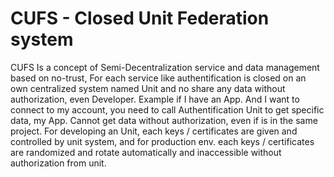 # CUFS - Closed Unit Federation system
CUFS Is a concept of Semi-Decentralization service and data management based on no-trust, For each service like authentification is closed on an own centralized system named Unit and no share any data without authorization, even Developer. Example if I have an App. And I want to connect to my account, you need to call Authentification Unit to get specific data, my App. Cannot get data without authorization, even if is in the same project. For developing an Unit, each keys / certificates are given and controlled by unit system, and for production env. each keys / certificates are randomized and rotate automatically and inaccessible without authorization from unit.

